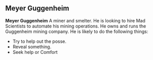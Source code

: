 ## Meyer Guggenheim

**Meyer Guggenheim** A miner and smelter. He is looking to hire Mad Scientists to automate his mining operations. He owns and runs the Guggenheim mining company. He is likely to do the following things:

* Try to help out the posse.
* Reveal something.
* Seek help or Comfort